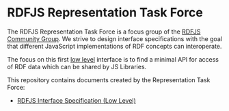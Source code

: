 # RDFJS Representation Task Force

The RDFJS Representation Task Force is a focus group of the [RDFJS Community Group](https://www.w3.org/community/rdfjs/).
We strive to design interface specifications with the goal that different JavaScript implementations of RDF concepts can interoperate.

The focus on this first [low level](https://github.com/rdfjs/rdfjs.org/wiki/Architecture#low-level) interface is to find a minimal API for access of RDF data which can be shared by JS Libraries.

This repository contains documents created by the Representation Task Force:
- [RDFJS Interface Specification (Low Level)](https://github.com/rdfjs/representation-task-force/blob/master/interface-spec.md)
